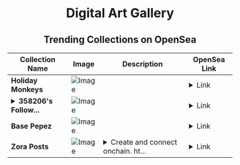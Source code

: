 <div align="center">

# Digital Art Gallery

## Trending Collections on OpenSea

| Collection Name                       | Image                                                                                     | Description                       | OpenSea Link                                                                                          |
|---------------------------------------|-------------------------------------------------------------------------------------------|-----------------------------------|--------------------------------------------------------------------------------------------------------|
| **Holiday Monkeys** | ![Image](https://i.seadn.io/s/raw/files/5539b753b6dd04d4c2c4aab6fdaa6739.png?w=500&auto=format?w=200&auto=format) |  | <details><summary>Link</summary>[Holiday Monkeys](https://opensea.io/collection/holiday-monkeys)</details> |
| **<details><summary>358206's Follow...</summary>358206's Follower</details>** | ![Image](https://i.seadn.io/s/raw/files/19f9f090920392cc3650cbdf4361755b.png?w=500&auto=format?w=200&auto=format) |  | <details><summary>Link</summary>[358206's Follower](https://opensea.io/collection/358206-s-follower)</details> |
| **Base Pepez** | ![Image](https://i.seadn.io/s/raw/files/c796004945da87db050a7618d9421c33.gif?w=500&auto=format?w=200&auto=format) |  | <details><summary>Link</summary>[Base Pepez](https://opensea.io/collection/base-pepez)</details> |
| **Zora Posts** | ![Image](https://i.seadn.io/s/raw/files/007a8274bc7daca1f04cbdd7e2fac869.jpg?w=500&auto=format?w=200&auto=format) | <details><summary>Create and connect onchain. ht...</summary>Create and connect onchain. https://zora.co</details> | <details><summary>Link</summary>[Zora Posts](https://opensea.io/collection/zora-posts-2741)</details> |

</div>